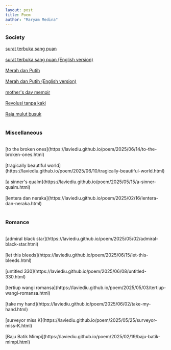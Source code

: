 ```yaml
---
layout: post
title: Poem
author: "Maryam Medina"
---
```


### Society
[surat terbuka sang puan](https://laviediu.github.io/poem/2025/05/05/surat-terbuka-puan.html)
<br>
<br>
[surat terbuka sang puan (English version)](https://laviediu.github.io/poem/2025/05/09/surat-terbuka-puan.html)
<br>
<br>
[Merah dan Putih](https://laviediu.github.io/poem/2025/02/18/merah-dan-putih.html)
<br>
<br>
[Merah dan Putih (English version)](https://laviediu.github.io/poem/2025/05/04/merah-dan-putih.html)
<br>
<br>
[mother's day memoir](https://laviediu.github.io/poem/2025/05/23/mothers-day-memoir.html)
<br>
<br>
[Revolusi tanpa kaki](https://laviediu.github.io/poem/2025/02/18/revolusi-tanpa-kaki.html)
<br>
<br>
[Raja mulut busuk](https://laviediu.github.io/poem/2025/02/16/raja-mulut-busuk.html)
<br>
<br>

### Miscellaneous
<br>
[to the broken ones](https://laviediu.github.io/poem/2025/06/14/to-the-broken-ones.html)
<br>
<br>
[tragically beautiful world](https://laviediu.github.io/poem/2025/06/10/tragically-beautiful-world.html)
<br>
<br>
[a sinner's qualm](https://laviediu.github.io/poem/2025/05/15/a-sinner-qualm.html)
<br>
<br>
[lentera dan neraka](https://laviediu.github.io/poem/2025/02/16/lentera-dan-neraka.html)
<br>
<br>

### Romance
<br>
[admiral black star](https://laviediu.github.io/poem/2025/05/02/admiral-black-star.html)
<br>
<br>
[let this bleeds](https://laviediu.github.io/poem/2025/06/15/let-this-bleeds.html)
<br>
<br>
[untitled 330](https://laviediu.github.io/poem/2025/06/08/untitled-330.html)
<br>
<br>
[tertiup wangi romansa](https://laviediu.github.io/poem/2025/05/03/tertiup-wangi-romansa.html)
<br>
<br>
[take my hand](https://laviediu.github.io/poem/2025/06/02/take-my-hand.html)
<br>
<br>
[surveyor miss K](https://laviediu.github.io/poem/2025/05/25/surveyor-miss-K.html)
<br>
<br>
[Baju Batik Mimpi](https://laviediu.github.io/poem/2025/02/19/baju-batik-mimpi.html)
<br>
<br>
